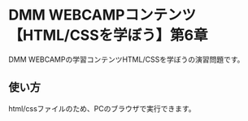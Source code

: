 # DMM WEBCAMPコンテンツ【HTML/CSSを学ぼう】第6章
DMM WEBCAMPの学習コンテンツHTML/CSSを学ぼうの演習問題です。
## 使い方
html/cssファイルのため、PCのブラウザで実行できます。
